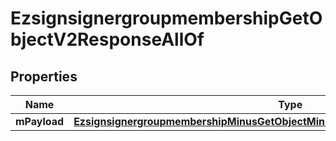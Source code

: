 
# EzsignsignergroupmembershipGetObjectV2ResponseAllOf

## Properties
Name | Type | Description | Notes
------------ | ------------- | ------------- | -------------
**mPayload** | [**EzsignsignergroupmembershipMinusGetObjectMinusV2MinusResponseMinusMPayload**](EzsignsignergroupmembershipMinusGetObjectMinusV2MinusResponseMinusMPayload.md) |  | 



